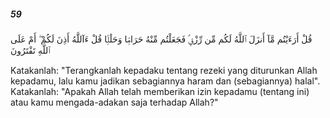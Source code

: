 ##### 59

<span class="ayah">قُلْ أَرَءَيْتُم مَّآ أَنزَلَ ٱللَّهُ لَكُم مِّن رِّزْقٍۢ فَجَعَلْتُم مِّنْهُ حَرَامًۭا وَحَلَٰلًۭا قُلْ ءَآللَّهُ أَذِنَ لَكُمْ ۖ أَمْ عَلَى ٱللَّهِ تَفْتَرُونَ</span>

<span class="ayah_translation">Katakanlah: "Terangkanlah kepadaku tentang rezeki yang diturunkan Allah kepadamu, lalu kamu jadikan sebagiannya haram dan (sebagiannya) halal". Katakanlah: "Apakah Allah telah memberikan izin kepadamu (tentang ini) atau kamu mengada-adakan saja terhadap Allah?"</span>
